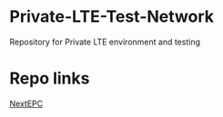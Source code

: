 # Private-LTE-Test-Network
Repository for Private LTE environment and testing

# Repo links

[NextEPC](https://github.com/nextepc/nextepc)
